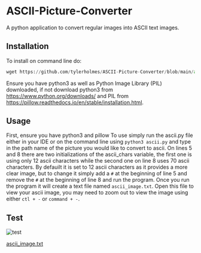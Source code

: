 # ASCII-Picture-Converter

A python application to convert regular images into ASCII text images.

## Installation

To install on command line do:
```python
wget https://github.com/tylerholmes/ASCII-Picture-Converter/blob/main/ascii.py
```
Ensure you have python3 as well as Python Image Library (PIL) downloaded, if not download python3 from https://www.python.org/downloads/
and PIL from https://pillow.readthedocs.io/en/stable/installation.html. 


## Usage

First, ensure you have python3 and pillow To use simply run the ascii.py file either in your IDE or on the command line using ```python3 ascii.py``` and type in the path name of the picture you would like to convert to ascii. On lines 5 and 8 there are two initializations of the ascii_chars variable, the first one is using only 12 ascii characters while the second one on line 8 uses 70 ascii characters. By defauilt it is set to 12 ascii characters as it provides a more clear image, but to change it simply add a `#` at the beginning of line 5 and remove the `#` at the beginning of line 8 and run the program. Once you run the program it will create a text file named `ascii_image.txt`. Open this file to view your ascii image, you may need to zoom out to view the image using either `ctl + -` or `command + -`.

## Test

![test](https://user-images.githubusercontent.com/71055046/133010419-3940c3a6-ed71-4e4a-babe-18e46816c07a.jpeg)

[ascii_image.txt](https://github.com/tylerholmes/ASCII-Picture-Converter/files/7150727/ascii_image.txt)
